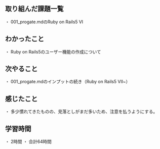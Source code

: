 ## 取り組んだ課題一覧
・ 001_progate.mdのRuby on Rails5 Ⅵ
## わかったこと
・ Ruby on Rails5のユーザー機能の作成について
## 次やること
・ 001_progate.mdのインプットの続き（Ruby on Rails5 Ⅶ~）
## 感じたこと
・ 多少慣れてきたものの、見落としがまだ多いため、注意を払うようにする。
## 学習時間
・ 2時間
・ 合計64時間
